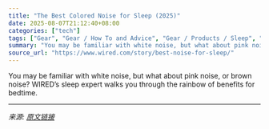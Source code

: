 ```yaml
---
title: "The Best Colored Noise for Sleep (2025)"
date: 2025-08-07T21:12:40+08:00
categories: ["tech"]
tags: ["Gear", "Gear / How To and Advice", "Gear / Products / Sleep", "health", "how-to", "smart home", "Sleep", "Shopping", "Slumber Soundly"]
summary: "You may be familiar with white noise, but what about pink noise, or brown noise? WIRED’s sleep expert walks you through the rainbow of benefits for bedtime."
source_url: "https://www.wired.com/story/best-noise-for-sleep/"
---
```


You may be familiar with white noise, but what about pink noise, or brown noise? WIRED’s sleep expert walks you through the rainbow of benefits for bedtime.

---

*来源: [原文链接](https://www.wired.com/story/best-noise-for-sleep/)*

